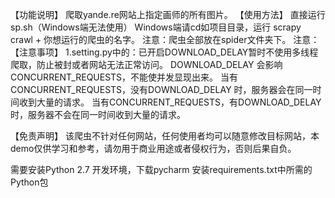 【功能说明】
爬取yande.re网站上指定画师的所有图片。
【使用方法】
直接运行sp.sh（Windows端无法使用）
Windows端请cd如项目目录，运行 scrapy crawl + 你想运行的爬虫的名字。
注意：爬虫全部放在spider文件夹下。
注意：
【注意事项】
1.setting.py中的：已开启DOWNLOAD_DELAY暂时不使用多线程爬取，防止被封或者网站无法正常访问。
DOWNLOAD_DELAY 会影响 CONCURRENT_REQUESTS，不能使并发显现出来。
当有CONCURRENT_REQUESTS，没有DOWNLOAD_DELAY 时，服务器会在同一时间收到大量的请求。
当有CONCURRENT_REQUESTS，有DOWNLOAD_DELAY 时，服务器不会在同一时间收到大量的请求。

【免责声明】
该爬虫不针对任何网站，任何使用者均可以随意修改目标网站，本demo仅供学习和参考，请勿用于商业用途或者侵权行为，否则后果自负。

需要安装Python 2.7 开发环境，下载pycharm
安装requirements.txt中所需的Python包




